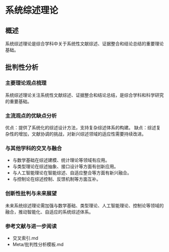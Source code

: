 # 系统综述理论

## 概述

系统综述理论是综合学科中关于系统性文献综述、证据整合和结论总结的重要理论基础。

## 批判性分析

### 主要理论观点梳理

系统综述理论关注系统性文献综述、证据整合和结论总结，是综合学科和科学研究的重要基础。

### 主流观点的优缺点分析

优点：提供了系统化的综述设计方法，支持复杂综述体系的构建。
缺点：综述复杂性的增加，文献协调的挑战，对新兴综述领域的适应性需要持续改进。

### 与其他学科的交叉与融合

- 与数学基础在综述建模、统计理论等领域有应用。
- 与类型理论在综述抽象、接口设计等方面有创新应用。
- 与人工智能理论在智能综述、自适应整合等方面有新兴融合。
- 与控制论在综述控制、反馈机制等方面互补。

### 创新性批判与未来展望

未来系统综述理论需加强与数学基础、类型理论、人工智能理论、控制论等领域的融合，推动智能化、自适应的系统综述体系。

### 参考文献与进一步阅读

- 交叉索引.md
- Meta/批判性分析模板.md
